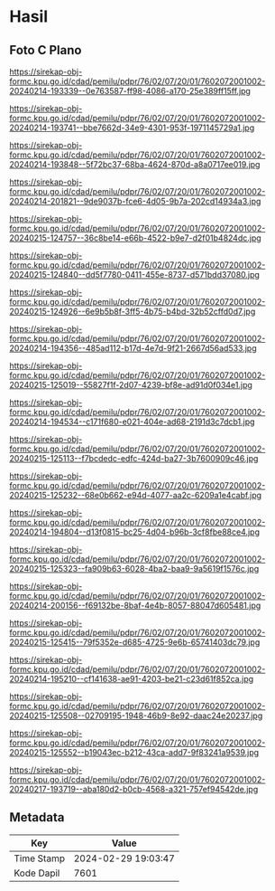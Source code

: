 # Hasil

## Foto C Plano

https://sirekap-obj-formc.kpu.go.id/cdad/pemilu/pdpr/76/02/07/20/01/7602072001002-20240214-193339--0e763587-ff98-4086-a170-25e389ff15ff.jpg

https://sirekap-obj-formc.kpu.go.id/cdad/pemilu/pdpr/76/02/07/20/01/7602072001002-20240214-193741--bbe7662d-34e9-4301-953f-1971145729a1.jpg

https://sirekap-obj-formc.kpu.go.id/cdad/pemilu/pdpr/76/02/07/20/01/7602072001002-20240214-193848--5f72bc37-68ba-4624-870d-a8a0717ee019.jpg

https://sirekap-obj-formc.kpu.go.id/cdad/pemilu/pdpr/76/02/07/20/01/7602072001002-20240214-201821--9de9037b-fce6-4d05-9b7a-202cd14934a3.jpg

https://sirekap-obj-formc.kpu.go.id/cdad/pemilu/pdpr/76/02/07/20/01/7602072001002-20240215-124757--36c8be14-e66b-4522-b9e7-d2f01b4824dc.jpg

https://sirekap-obj-formc.kpu.go.id/cdad/pemilu/pdpr/76/02/07/20/01/7602072001002-20240215-124840--dd5f7780-0411-455e-8737-d571bdd37080.jpg

https://sirekap-obj-formc.kpu.go.id/cdad/pemilu/pdpr/76/02/07/20/01/7602072001002-20240215-124926--6e9b5b8f-3ff5-4b75-b4bd-32b52cffd0d7.jpg

https://sirekap-obj-formc.kpu.go.id/cdad/pemilu/pdpr/76/02/07/20/01/7602072001002-20240214-194356--485ad112-b17d-4e7d-9f21-2667d56ad533.jpg

https://sirekap-obj-formc.kpu.go.id/cdad/pemilu/pdpr/76/02/07/20/01/7602072001002-20240215-125019--55827f1f-2d07-4239-bf8e-ad91d0f034e1.jpg

https://sirekap-obj-formc.kpu.go.id/cdad/pemilu/pdpr/76/02/07/20/01/7602072001002-20240214-194534--c171f680-e021-404e-ad68-2191d3c7dcb1.jpg

https://sirekap-obj-formc.kpu.go.id/cdad/pemilu/pdpr/76/02/07/20/01/7602072001002-20240215-125113--f7bcdedc-edfc-424d-ba27-3b7600909c46.jpg

https://sirekap-obj-formc.kpu.go.id/cdad/pemilu/pdpr/76/02/07/20/01/7602072001002-20240215-125232--68e0b662-e94d-4077-aa2c-6209a1e4cabf.jpg

https://sirekap-obj-formc.kpu.go.id/cdad/pemilu/pdpr/76/02/07/20/01/7602072001002-20240214-194804--d13f0815-bc25-4d04-b96b-3cf8fbe88ce4.jpg

https://sirekap-obj-formc.kpu.go.id/cdad/pemilu/pdpr/76/02/07/20/01/7602072001002-20240215-125323--fa909b63-6028-4ba2-baa9-9a5619f1576c.jpg

https://sirekap-obj-formc.kpu.go.id/cdad/pemilu/pdpr/76/02/07/20/01/7602072001002-20240214-200156--f69132be-8baf-4e4b-8057-88047d605481.jpg

https://sirekap-obj-formc.kpu.go.id/cdad/pemilu/pdpr/76/02/07/20/01/7602072001002-20240215-125415--79f5352e-d685-4725-9e6b-65741403dc79.jpg

https://sirekap-obj-formc.kpu.go.id/cdad/pemilu/pdpr/76/02/07/20/01/7602072001002-20240214-195210--cf141638-ae91-4203-be21-c23d61f852ca.jpg

https://sirekap-obj-formc.kpu.go.id/cdad/pemilu/pdpr/76/02/07/20/01/7602072001002-20240215-125508--02709195-1948-46b9-8e92-daac24e20237.jpg

https://sirekap-obj-formc.kpu.go.id/cdad/pemilu/pdpr/76/02/07/20/01/7602072001002-20240215-125552--b19043ec-b212-43ca-add7-9f83241a9539.jpg

https://sirekap-obj-formc.kpu.go.id/cdad/pemilu/pdpr/76/02/07/20/01/7602072001002-20240217-193719--aba180d2-b0cb-4568-a321-757ef94542de.jpg


## Metadata

| Key        | Value               |
| ---------- | ------------------- |
| Time Stamp | 2024-02-29 19:03:47 |
| Kode Dapil | 7601                |



